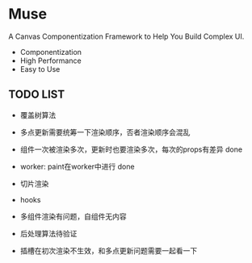 # Muse

A Canvas Componentization Framework to Help You Build Complex UI.

- Componentization
- High Performance
- Easy to Use

## TODO LIST

- 覆盖树算法

- 多点更新需要统筹一下渲染顺序，否者渲染顺序会混乱
- 组件一次被渲染多次，更新时也要渲染多次，每次的props有差异 done

- worker: paint在worker中进行 done
- 切片渲染
- hooks

- 多组件渲染有问题，自组件无内容
- 后处理算法待验证
- 插槽在初次渲染不生效，和多点更新问题需要一起看一下